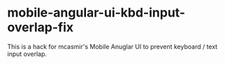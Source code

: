 mobile-angular-ui-kbd-input-overlap-fix
=======================================

This is a hack for mcasmir's Mobile Anuglar UI to prevent keyboard / text input overlap.
